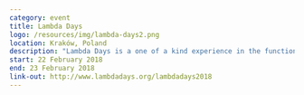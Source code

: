 ```yaml
---
category: event
title: Lambda Days
logo: /resources/img/lambda-days2.png
location: Kraków, Poland
description: "Lambda Days is a one of a kind experience in the functional world."
start: 22 February 2018
end: 23 February 2018
link-out: http://www.lambdadays.org/lambdadays2018
---
```

